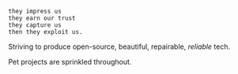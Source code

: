 ```
they impress us
they earn our trust
they capture us
then they exploit us.
```

Striving to produce open-source, beautiful, repairable, *reliable* tech.

Pet projects are sprinkled throughout.
